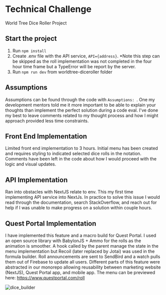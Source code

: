 # Technical Challenge

World Tree Dice Roller Project

## Start the project

1. Run `npm install`
2. Create .env file with the API service, `API={address}`. *Note this step can be skipped as the roll implementation was not completed in the four hour time frame but a TypeError will be report by the server.
3. Run `npm run dev` from worldtree-diceroller folder

## Assumptions

Assumptions can be found through the code with `Assumptions: `. One my development mentors told me it more important to be able to explain your thoughts than implement the perfect solution during a code eval. I've done my best to leave comments related to my thought process and how I might approach provided less time constraints.

## Front End Implementation

Limited front end implementation to 3 hours. Initial menu has been created and requires styling to indicated selected dice rolls in the notation. Comments have been left in the code about how I would proceed with the logic and visual updates.

## API Implementation

Ran into obstacles with NextJS relate to env. This my first time implementing API service into NextJs. In practice to solve this issue I would read through the documentation, search StackOverflow, and reach out for help if I was unable to make progress on a solution within couple hours.

## Quest Portal Implementation

I have implemented this feature and a macro build for Quest Portal. I used an open source library with BabylonJS + Ammo for the rolls as the animation is smoother. A hook called by the parent manage the state in the menu implementation but Recoil (later replaced by Jotai) was used in the formula builder. Roll announcements are sent to SendBird and a watch pulls them out of Firebase to update all users. Different parts of this feature were abstracted in our monorepo allowing reusability between marketing website (NextJS), Quest Portal app, and mobile app. The menu can be previewed here: https://www.questportal.com/roll

![dice_builder](https://github.com/user-attachments/assets/599b63f5-9c07-44e2-82b2-27cab54fecb0)
